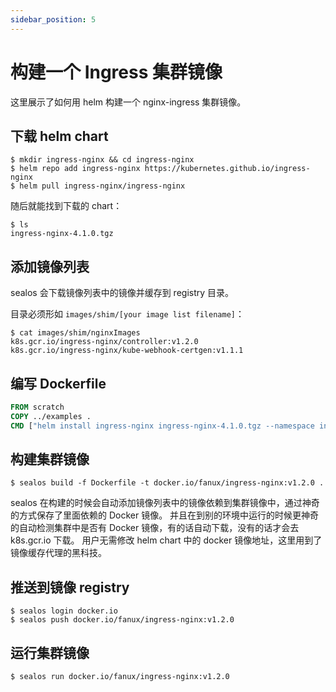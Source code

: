 ```yaml
---
sidebar_position: 5
---
```


# 构建一个 Ingress 集群镜像

这里展示了如何用 helm 构建一个 nginx-ingress 集群镜像。

## 下载 helm chart

```shell
$ mkdir ingress-nginx && cd ingress-nginx
$ helm repo add ingress-nginx https://kubernetes.github.io/ingress-nginx
$ helm pull ingress-nginx/ingress-nginx
```

随后就能找到下载的 chart：

```shell
$ ls
ingress-nginx-4.1.0.tgz
```

## 添加镜像列表

sealos 会下载镜像列表中的镜像并缓存到 registry 目录。

目录必须形如 `images/shim/[your image list filename]`：

```shell
$ cat images/shim/nginxImages
k8s.gcr.io/ingress-nginx/controller:v1.2.0
k8s.gcr.io/ingress-nginx/kube-webhook-certgen:v1.1.1
```

## 编写 Dockerfile

```Dockerfile
FROM scratch
COPY ../examples .
CMD ["helm install ingress-nginx ingress-nginx-4.1.0.tgz --namespace ingress-nginx --create-namespace"]
```

## 构建集群镜像

```shell
$ sealos build -f Dockerfile -t docker.io/fanux/ingress-nginx:v1.2.0 .
```

sealos 在构建的时候会自动添加镜像列表中的镜像依赖到集群镜像中，通过神奇的方式保存了里面依赖的 Docker 镜像。
并且在到别的环境中运行的时候更神奇的自动检测集群中是否有 Docker 镜像，有的话自动下载，没有的话才会去 k8s.gcr.io 下载。
用户无需修改 helm chart 中的 docker 镜像地址，这里用到了镜像缓存代理的黑科技。

## 推送到镜像 registry

```shell
$ sealos login docker.io
$ sealos push docker.io/fanux/ingress-nginx:v1.2.0
```

## 运行集群镜像

```shell
$ sealos run docker.io/fanux/ingress-nginx:v1.2.0
```
